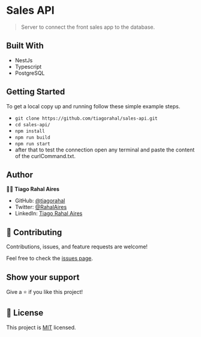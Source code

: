 # Sales API

> Server to connect the front sales app to the database.

## Built With

- NestJs
- Typescript
- PostgreSQL

## Getting Started
To get a local copy up and running follow these simple example steps.
- `git clone https://github.com/tiagorahal/sales-api.git`
- `cd sales-api/`
- `npm install`
- `npm run build`
- `npm run start`
- after that to test the connection open any terminal and paste the content of the curlCommand.txt.

## Author

👨‍💻 **Tiago Rahal Aires**

- GitHub: [@tiagorahal](https://github.com/tiagorahal)
- Twitter: [@RahalAires](https://twitter.com/RahalAires)
- LinkedIn: [Tiago Rahal Aires](https://linkedin.com/tiagorahal)

## 🤝 Contributing

Contributions, issues, and feature requests are welcome!

Feel free to check the [issues page](https://github.com/tiagorahal/sales-api/issues).


## Show your support

Give a ⭐️ if you like this project!

## 📝 License

This project is [MIT](./LICENSE) licensed.
